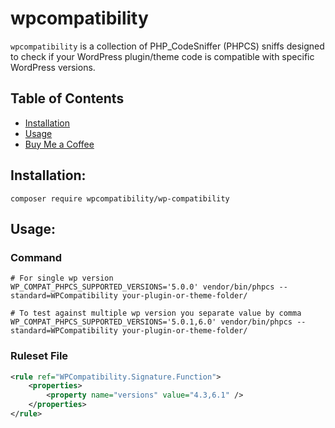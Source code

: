 # wpcompatibility

`wpcompatibility` is a collection of PHP_CodeSniffer (PHPCS) sniffs designed to check if your WordPress plugin/theme code is compatible with specific WordPress versions.

## Table of Contents

- [Installation](#installation)
- [Usage](#usage)
- [Buy Me a Coffee](#donate)

## Installation:
```shell
composer require wpcompatibility/wp-compatibility 
```

## Usage:

### Command
```shell
# For single wp version
WP_COMPAT_PHPCS_SUPPORTED_VERSIONS='5.0.0' vendor/bin/phpcs --standard=WPCompatibility your-plugin-or-theme-folder/

# To test against multiple wp version you separate value by comma
WP_COMPAT_PHPCS_SUPPORTED_VERSIONS='5.0.1,6.0' vendor/bin/phpcs --standard=WPCompatibility your-plugin-or-theme-folder/
```

### Ruleset File
```xml
<rule ref="WPCompatibility.Signature.Function">
    <properties>
        <property name="versions" value="4.3,6.1" />
    </properties>
</rule>
```